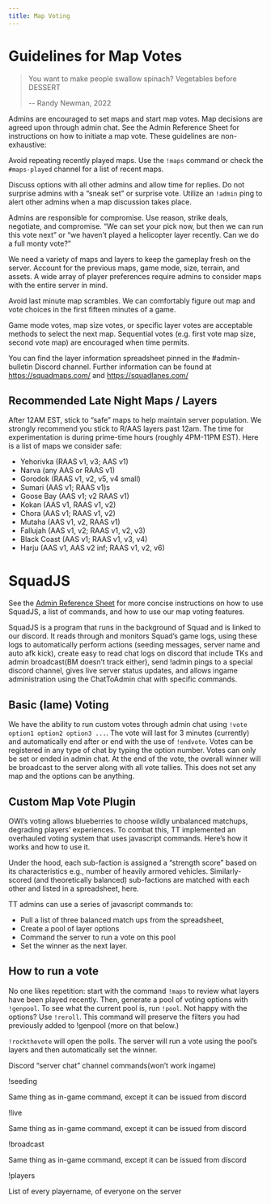 ```yaml
---
title: Map Voting
---
```


# Guidelines for Map Votes

> You want to make people swallow spinach? Vegetables before DESSERT
> 
> -- Randy Newman, 2022

Admins are encouraged to set maps and start map votes. Map decisions are agreed upon through admin chat. See the Admin Reference Sheet for instructions on how to initiate a map vote.  These guidelines are non-exhaustive:

Avoid repeating recently played maps. Use the `!maps` command or check the `#maps-played` channel for a list of recent maps.

Discuss options with all other admins and allow time for replies. Do not surprise admins with a “sneak set” or surprise vote. Utilize an `!admin` ping to alert other admins when a map discussion takes place.

Admins are responsible for compromise. Use reason, strike deals, negotiate, and compromise. “We can set your pick now, but then we can run this vote next” or “we haven’t played a helicopter layer recently. Can we do a full monty vote?”

We need a variety of maps and layers to keep the gameplay fresh on the server. Account for the previous maps, game mode, size, terrain, and assets.  A wide array of player preferences require admins to consider maps with the entire server in mind. 

Avoid last minute map scrambles. We can comfortably figure out map and vote choices in the first fifteen minutes of a game.

Game mode votes, map size votes, or specific layer votes are acceptable methods to select the next map. Sequential votes (e.g. first vote map size, second vote map) are encouraged when time permits.

You can find the layer information spreadsheet pinned in the #admin-bulletin Discord channel. Further information can be found at https://squadmaps.com/ and https://squadlanes.com/

## Recommended Late Night Maps / Layers

After 12AM EST, stick to “safe” maps to help maintain server population. We strongly recommend you stick to R/AAS layers past 12am. The time for experimentation is during prime-time hours (roughly 4PM-11PM EST). Here is a list of maps we consider safe:

* Yehorivka (RAAS v1, v3; AAS v1)
* Narva (any AAS or  RAAS v1)
* Gorodok (RAAS v1, v2, v5, v4 small)
* Sumari (AAS v1; RAAS v1)s
* Goose Bay (AAS v1; v2 RAAS v1)
* Kokan (AAS v1, RAAS v1, v2)
* Chora (AAS v1; RAAS v1, v2)
* Mutaha (AAS v1, v2, RAAS v1)
* Fallujah (AAS v1, v2; RAAS v1, v2, v3)
* Black Coast (AAS v1; RAAS v1, v3, v4)
* Harju (AAS v1, AAS v2 inf; RAAS v1, v2, v6)


# SquadJS

See the [Admin Reference Sheet](../reference/command_reference.md) for more concise instructions on how to use SquadJS, a list of commands, and how to use our map voting features.

SquadJS is a program that runs in the background of Squad and is linked to our discord. It reads through and monitors Squad’s game logs, using these logs to automatically perform actions (seeding messages, server name and auto afk kick), create easy to read chat logs on discord that include TKs and admin broadcast(BM doesn’t track either), send !admin pings to a special discord channel, gives live server status updates, and allows ingame administration using the ChatToAdmin chat with specific commands.


## Basic (lame) Voting

We have the ability to run custom votes through admin chat using `!vote option1 option2 option3 ...`. The vote will last for 3 minutes (currently) and automatically end after or end with the use of `!endvote`. Votes can be registered in any type of chat by typing the option number. Votes can only be set or ended in admin chat. At the end of the vote, the overall winner will be broadcast to the server along with all vote tallies. This does not set any map and the options can be anything.

## Custom Map Vote Plugin

OWI’s voting allows blueberries to choose wildly unbalanced matchups, degrading players’ experiences. To combat this, TT implemented an overhauled voting system that uses javascript commands. Here’s how it works and how to use it.

Under the hood, each sub-faction is assigned a “strength score” based on its characteristics e.g., number of heavily armored vehicles. Similarly-scored (and theoretically balanced) sub-factions are matched with each other and listed in a spreadsheet, here.

TT admins can use a series of javascript commands to:
* Pull a list of three balanced match ups from the spreadsheet,
* Create a pool of layer options
* Command the server to run a vote on this pool
* Set the winner as the next layer.

## How to run a vote

No one likes repetition: start with the command `!maps` to review what layers have been played recently.  Then, generate a pool of voting options with `!genpool`. To see what the current pool is, run `!pool`. Not happy with the options? Use `!reroll`. This command will preserve the filters you had previously added to !genpool (more on that below.)

`!rockthevote` will open the polls.  The server will run a vote using the pool’s layers and then automatically set the winner.


Discord “server chat” channel commands(won’t work ingame)

!seeding

Same thing as in-game command, except it can be issued from discord

!live

Same thing as in-game command, except it can be issued from discord

!broadcast

Same thing as in-game command, except it can be issued from discord

!players

List of every playername, of everyone on the server


